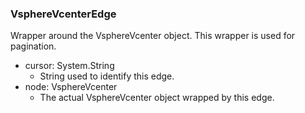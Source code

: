 ### VsphereVcenterEdge
Wrapper around the VsphereVcenter object. This wrapper is used for pagination.

- cursor: System.String
  - String used to identify this edge.
- node: VsphereVcenter
  - The actual VsphereVcenter object wrapped by this edge.
